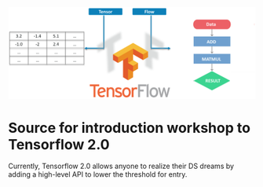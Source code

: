 ![tf_logo](https://github.com/dedkoster/DS_ML/blob/master/GDG_KHV_workshop_Tensorflow/tf_land.png)

# Source for introduction workshop to Tensorflow 2.0

Currently, Tensorflow 2.0 allows anyone to realize their DS dreams by adding a high-level API to lower the threshold for entry.
